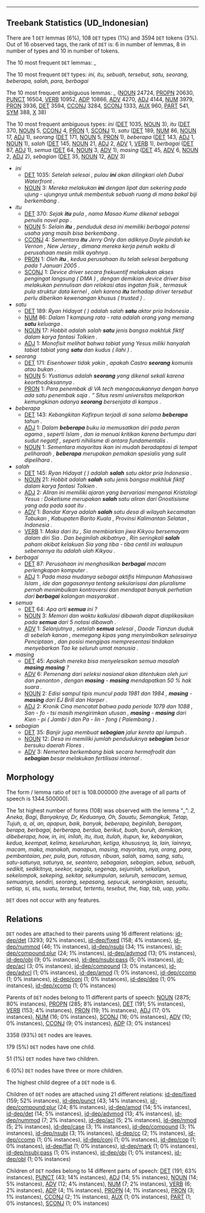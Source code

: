 

--------------------------------------------------------------------------------

## Treebank Statistics (UD_Indonesian)

There are 1 `DET` lemmas (6%), 108 `DET` types (1%) and 3594 `DET` tokens (3%).
Out of 16 observed tags, the rank of `DET` is: 6 in number of lemmas, 8 in number of types and 10 in number of tokens.

The 10 most frequent `DET` lemmas: <em>_</em>

The 10 most frequent `DET` types:  <em>ini, itu, sebuah, tersebut, satu, seorang, beberapa, salah, para, berbagai</em>

The 10 most frequent ambiguous lemmas: <em>_</em> ([NOUN]() 24724, [PROPN]() 20630, [PUNCT]() 16504, [VERB]() 10952, [ADP]() 10866, [ADV]() 4270, [ADJ]() 4144, [NUM]() 3979, [PRON]() 3936, [DET]() 3594, [CCONJ]() 3284, [SCONJ]() 1333, [AUX]() 960, [PART]() 541, [SYM]() 388, [X]() 38)

The 10 most frequent ambiguous types:  <em>ini</em> ([DET]() 1035, [NOUN]() 3), <em>itu</em> ([DET]() 370, [NOUN]() 5, [CCONJ]() 4, [PRON]() 1, [SCONJ]() 1), <em>satu</em> ([DET]() 189, [NUM]() 86, [NOUN]() 17, [ADJ]() 1), <em>seorang</em> ([DET]() 171, [NOUN]() 5, [PRON]() 1), <em>beberapa</em> ([DET]() 143, [ADJ]() 1, [NOUN]() 1), <em>salah</em> ([DET]() 145, [NOUN]() 21, [ADJ]() 2, [ADV]() 1, [VERB]() 1), <em>berbagai</em> ([DET]() 87, [ADJ]() 1), <em>semua</em> ([DET]() 64, [NOUN]() 3, [ADV]() 1), <em>masing</em> ([DET]() 45, [ADV]() 6, [NOUN]() 2, [ADJ]() 2), <em>sebagian</em> ([DET]() 35, [NOUN]() 12, [ADV]() 3)


* <em>ini</em>
  * [DET]() 1035: <em>Setelah selesai , pulau <b>ini</b> akan dilingkari oleh Dubai Waterfront .</em>
  * [NOUN]() 3: <em>Mereka melakukan <b>ini</b> dengan lipat dan sekering pada ujung - ujungnya untuk membentuk sebuah ruang di mana bakal biji berkembang .</em>
* <em>itu</em>
  * [DET]() 370: <em>Sejak <b>itu</b> pula , nama Masao Kume dikenal sebagai penulis novel pop .</em>
  * [NOUN]() 5: <em>Selain <b>itu</b> , penduduk desa ini memiliki berbagai potensi usaha yang masih bisa berkembang .</em>
  * [CCONJ]() 4: <em>Sementara <b>itu</b> Jerry Only dan adiknya Doyle pindah ke Vernon , New Jersey , dimana mereka kerja penuh waktu di perusahaan mesin milik ayahnya .</em>
  * [PRON]() 1: <em>Oleh <b>itu</b> , kedua perusahaan itu telah selesai bergabung pada 1 Januari 2005 .</em>
  * [SCONJ]() 1: <em>Device driver secara frekuentif melakukan akses pengingat langsung ( DMA ) , dengan demikian device driver bisa melakukan pennulisan dan relokasi atas ingatan fisik , termasuk pula struktur data kernel , oleh karena <b>itu</b> terhadap driver tersebut perlu diberikan kewenangan khusus ( trusted ) .</em>
* <em>satu</em>
  * [DET]() 189: <em>Ryan Hidayat ( ) adalah salah <b>satu</b> aktor pria Indonesia .</em>
  * [NUM]() 86: <em>Dalam 1 kampung rata - rata adalah orang yang memang <b>satu</b> keluarga .</em>
  * [NOUN]() 17: <em>Hobbit adalah salah <b>satu</b> jenis bangsa makhluk fiktif dalam karya fantasi Tolkien .</em>
  * [ADJ]() 1: <em>Monofisit melihat bahwa tabiat yang Yesus miliki hanyalah tabiat tabiat yang <b>satu</b> dan kudus ( ilahi ) .</em>
* <em>seorang</em>
  * [DET]() 171: <em>Eisenhower tidak yakin , apakah Castro <b>seorang</b> komunis atau bukan .</em>
  * [NOUN]() 5: <em>Yustianus adalah <b>seorang</b> yang dikenal sekali karena keorthodoksannya .</em>
  * [PRON]() 1: <em>Para penembak di VA tech mengacaukannya dengan hanya ada satu penembak saja . ” Situs resmi universitas melaporkan kemungkinan adanya <b>seorang</b> bersenjata di kampus .</em>
* <em>beberapa</em>
  * [DET]() 143: <em>Kebangkitan Kafirpun terjadi di sana selama <b>beberapa</b> tahun .</em>
  * [ADJ]() 1: <em>Dalam <b>beberapa</b> buku ia memusatkan diri pada peran agama , seperti Islam , dan ia menuai kritikan karena bertumpu dari sudut negatif , seperti nihilisme di antara fundamentalis .</em>
  * [NOUN]() 1: <em>Sementara mayoritas ikan ini mudah beradaptasi di tempat peliharaah , <b>beberapa</b> merupakan pemakan spesialis yang sulit dipelihara .</em>
* <em>salah</em>
  * [DET]() 145: <em>Ryan Hidayat ( ) adalah <b>salah</b> satu aktor pria Indonesia .</em>
  * [NOUN]() 21: <em>Hobbit adalah <b>salah</b> satu jenis bangsa makhluk fiktif dalam karya fantasi Tolkien .</em>
  * [ADJ]() 2: <em>Aliran ini memiliki ajaran yang bervariasi mengenai Kristologi Yesus : Doketisme merupakan <b>salah</b> satu aliran dari Gnostisisme yang ada pada saat itu .</em>
  * [ADV]() 1: <em>Bandar Karya adalah <b>salah</b> satu desa di wilayah kecamatan Tabukan , Kabupaten Barito Kuala , Provinsi Kalimantan Selatan , Indonesia .</em>
  * [VERB]() 1: <em>Maka dari itu , Sia membiarkan jiwa Kikyou bersemayam dalam diri Sia . Dan beginilah akibatnya , Rin seringkali <b>salah</b> paham akibat kelakuan Sia yang tiba - tiba centil ini walaupun sebenarnya itu adalah ulah Kikyou .</em>
* <em>berbagai</em>
  * [DET]() 87: <em>Perusahaan ini menghasilkan <b>berbagai</b> macam perlengkapan komputer .</em>
  * [ADJ]() 1: <em>Pada masa mudanya sebagai aktifis Himpunan Mahasiswa Islam , ide dan gagasannya tentang sekularisasi dan pluralisme pernah menimbulkan kontroversi dan mendapat banyak perhatian dari <b>berbagai</b> kalangan masyarakat .</em>
* <em>semua</em>
  * [DET]() 64: <em>Apa arti <b>semua</b> ini ?</em>
  * [NOUN]() 3: <em>Memori dan waktu kalkulasi dibawah dapat diaplikasikan pada <b>semua</b> dari 5 notasi dibawah .</em>
  * [ADV]() 1: <em>Selanjutnya , setelah <b>semua</b> selesai , Daode Tianzun duduk di sebelah kanan , memegang kipas yang menyimbolkan selesainya Penciptaan , dan posisi mengipas mempresentasi tindakan menyebarkan Tao ke seluruh umat manusia .</em>
* <em>masing</em>
  * [DET]() 45: <em>Apakah mereka bisa menyelesaikan semua masalah <b>masing</b> <b>masing</b> ?</em>
  * [ADV]() 6: <em>Pemenang dari seleksi nasional akan ditentukan oleh juri dan penonton , dengan <b>masing</b> - <b>masing</b> mendapatkan 50 % hak suara .</em>
  * [NOUN]() 2: <em>Edisi sampul tipis muncul pada 1981 dan 1984 , <b>masing</b> - <b>masing</b> dari EJ Brill dan Harper .</em>
  * [ADJ]() 2: <em>Kronik Cina mencatat bahwa pada periode 1079 dan 1088 , San - fo - tsi masih mengirimkan utusan , <b>masing</b> - <b>masing</b> dari Kien - pi ( Jambi ) dan Pa - lin - fong ( Palembang ) .</em>
* <em>sebagian</em>
  * [DET]() 35: <em>Banjir juga membuat <b>sebagian</b> jalur kereta api lumpuh .</em>
  * [NOUN]() 12: <em>Desa ini memiliki jumlah penduduknya <b>sebagian</b> besar bersuku daerah Flores .</em>
  * [ADV]() 3: <em>Nemertea berkembang biak secara hermafrodit dan <b>sebagian</b> besar melakukan fertilisasi internal .</em>

## Morphology

The form / lemma ratio of `DET` is 108.000000 (the average of all parts of speech is 1344.500000).

The 1st highest number of forms (108) was observed with the lemma “_”: <em>2, Aneka, Bagi, Banyaknya, Dr, Keduanya, Oh, Sauatu, Semangkuk, Tetap, Tujuh, a, al, an, apapun, baik, banyak, beberapa, beginilah, beragam, berapa, berbagai, berberapa, berdua, berikut, buah, buruh, demikian, dibeberapa, how, in, ini, inilah, itu, itua, itulah, itupun, ke, kebanyakan, kedua, keempat, kelima, keseluruhan, ketiga, khususnya, la, lain, lainnya, macam, maka, manakah, manapun, masing, mayoritas, nya, orang, para, pembantaian, per, pula, pun, ratusan, ribuan, salah, sama, sang, satu, satu-satunya, satunya, se, seantero, sebagaian, sebagian, sebua, sebuah, sedikit, sedikitnya, seekor, segala, segenap, sejumlah, sekalipun, sekelompok, sekeping, sekitar, sekumpulan, seluruh, semacam, semua, semuanya, sendiri, seorang, sepasang, sepucuk, serangkaian, sesuatu, setiap, si, stu, suatu, tersebut, tertentu, tesebut, the, tiap, tsb, uap, yaitu</em>.

`DET` does not occur with any features.


## Relations

`DET` nodes are attached to their parents using 16 different relations: [id-dep/det]() (3293; 92% instances), [id-dep/fixed]() (158; 4% instances), [id-dep/nummod]() (46; 1% instances), [id-dep/nsubj]() (34; 1% instances), [id-dep/compound:plur]() (24; 1% instances), [id-dep/advmod]() (13; 0% instances), [id-dep/obj]() (9; 0% instances), [id-dep/nsubj:pass]() (5; 0% instances), [id-dep/acl]() (3; 0% instances), [id-dep/compound]() (3; 0% instances), [id-dep/advcl]() (1; 0% instances), [id-dep/amod]() (1; 0% instances), [id-dep/ccomp]() (1; 0% instances), [id-dep/conj]() (1; 0% instances), [id-dep/dep]() (1; 0% instances), [id-dep/xcomp]() (1; 0% instances)

Parents of `DET` nodes belong to 11 different parts of speech: [NOUN]() (2875; 80% instances), [PROPN]() (285; 8% instances), [DET]() (191; 5% instances), [VERB]() (153; 4% instances), [PRON]() (19; 1% instances), [ADJ]() (17; 0% instances), [NUM]() (16; 0% instances), [SCONJ]() (16; 0% instances), [ADV]() (10; 0% instances), [CCONJ]() (9; 0% instances), [ADP]() (3; 0% instances)

3358 (93%) `DET` nodes are leaves.

179 (5%) `DET` nodes have one child.

51 (1%) `DET` nodes have two children.

6 (0%) `DET` nodes have three or more children.

The highest child degree of a `DET` node is 6.

Children of `DET` nodes are attached using 21 different relations: [id-dep/fixed]() (159; 52% instances), [id-dep/punct]() (43; 14% instances), [id-dep/compound:plur]() (24; 8% instances), [id-dep/amod]() (14; 5% instances), [id-dep/det]() (14; 5% instances), [id-dep/advmod]() (13; 4% instances), [id-dep/nummod]() (7; 2% instances), [id-dep/acl]() (5; 2% instances), [id-dep/nmod]() (5; 2% instances), [id-dep/case]() (3; 1% instances), [id-dep/compound]() (3; 1% instances), [id-dep/nsubj]() (3; 1% instances), [id-dep/cc]() (2; 1% instances), [id-dep/ccomp]() (1; 0% instances), [id-dep/conj]() (1; 0% instances), [id-dep/cop]() (1; 0% instances), [id-dep/flat]() (1; 0% instances), [id-dep/mark]() (1; 0% instances), [id-dep/nsubj:pass]() (1; 0% instances), [id-dep/obj]() (1; 0% instances), [id-dep/obl]() (1; 0% instances)

Children of `DET` nodes belong to 14 different parts of speech: [DET]() (191; 63% instances), [PUNCT]() (43; 14% instances), [ADJ]() (14; 5% instances), [NOUN]() (14; 5% instances), [ADV]() (12; 4% instances), [NUM]() (7; 2% instances), [VERB]() (6; 2% instances), [ADP]() (4; 1% instances), [PROPN]() (4; 1% instances), [PRON]() (3; 1% instances), [CCONJ]() (2; 1% instances), [AUX]() (1; 0% instances), [PART]() (1; 0% instances), [SCONJ]() (1; 0% instances)

